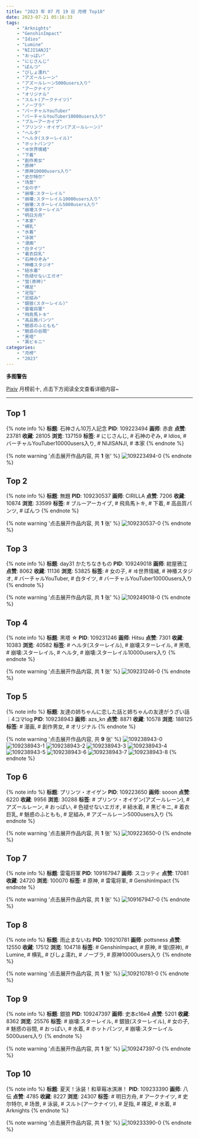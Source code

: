 ```yaml
---
title: "2023 年 07 月 19 日 月榜 Top10"
date: 2023-07-21 05:16:33
tags:
    - "Arknights"
    - "GenshinImpact"
    - "Idios"
    - "Lumine"
    - "NIJISANJI"
    - "おっぱい"
    - "にじさんじ"
    - "ぱんつ"
    - "びしょ濡れ"
    - "アズールレーン"
    - "アズールレーン5000users入り"
    - "アークナイツ"
    - "オリジナル"
    - "スルト(アークナイツ)"
    - "ノーブラ"
    - "バーチャルYouTuber"
    - "バーチャルYouTuber10000users入り"
    - "ブルーアーカイブ"
    - "プリンツ・オイゲン(アズールレーン)"
    - "ヘルタ"
    - "ヘルタ(スターレイル)"
    - "ホットパンツ"
    - "ヰ世界情緒"
    - "下着"
    - "創作男女"
    - "原神"
    - "原神10000users入り"
    - "史尔特尔"
    - "场景"
    - "女の子"
    - "崩壊:スターレイル"
    - "崩壊:スターレイル10000users入り"
    - "崩壊:スターレイル5000users入り"
    - "崩壊スターレイル"
    - "明日方舟"
    - "本家"
    - "横乳"
    - "水着"
    - "泳装"
    - "漫画"
    - "白タイツ"
    - "着衣巨乳"
    - "石神のぞみ"
    - "神椿スタジオ"
    - "紐水着"
    - "色褪せないエガオ"
    - "蛍(原神)"
    - "裸足"
    - "足指"
    - "足組み"
    - "銀狼(スターレイル)"
    - "雷電将軍"
    - "飛鳥馬トキ"
    - "高品質パンツ"
    - "魅惑のふともも"
    - "魅惑の谷間"
    - "黑塔"
    - "黒ビキニ"
categories:
    - "月榜"
    - "2023"
---
```


<i class="fa fa-triangle-exclamation"></i>**多图警告**<i class="fa fa-triangle-exclamation"></i>

[Pixiv](https://www.pixiv.net/) 月榜前十, 点击下方阅读全文查看详细内容~

<!-- more -->

---

## Top 1

{% note info %}
**标题**: 石神さん10万人記念
**PID**: 109223494 **画师**: 赤倉
**点赞**: 23781 **收藏**: 28105 **浏览**: 137159
**标签**: # にじさんじ, # 石神のぞみ, # Idios, # バーチャルYouTuber10000users入り, # NIJISANJI, # 本家
{% endnote %}

{% note warning '点击展开作品内容, 共 **1** 张' %}
![109223494-0](https://i.pixiv.re/img-original/img/2023/06/22/00/00/02/109223494_p0.png)
{% endnote %}

## Top 2

{% note info %}
**标题**: 無題
**PID**: 109230537 **画师**: CIRILLA
**点赞**: 7206 **收藏**: 10874 **浏览**: 33599
**标签**: # ブルーアーカイブ, # 飛鳥馬トキ, # 下着, # 高品質パンツ, # ぱんつ
{% endnote %}

{% note warning '点击展开作品内容, 共 **1** 张' %}
![109230537-0](https://i.pixiv.re/img-original/img/2023/06/22/07/08/47/109230537_p0.jpg)
{% endnote %}

## Top 3

{% note info %}
**标题**: day31 かたちなきもの
**PID**: 109249018 **画师**: 紺屋鴉江
**点赞**: 8062 **收藏**: 11136 **浏览**: 53825
**标签**: # 女の子, # ヰ世界情緒, # 神椿スタジオ, # バーチャルYouTuber, # 白タイツ, # バーチャルYouTuber10000users入り
{% endnote %}

{% note warning '点击展开作品内容, 共 **1** 张' %}
![109249018-0](https://i.pixiv.re/img-original/img/2023/06/22/22/30/20/109249018_p0.jpg)
{% endnote %}

## Top 4

{% note info %}
**标题**: 黑塔 ☆
**PID**: 109231246 **画师**: Hitsu
**点赞**: 7301 **收藏**: 10383 **浏览**: 40582
**标签**: # ヘルタ(スターレイル), # 崩壊スターレイル, # 黑塔, # 崩壊:スターレイル, # ヘルタ, # 崩壊:スターレイル10000users入り
{% endnote %}

{% note warning '点击展开作品内容, 共 **1** 张' %}
![109231246-0](https://i.pixiv.re/img-original/img/2023/06/22/08/04/49/109231246_p0.png)
{% endnote %}

## Top 5

{% note info %}
**标题**: 友達の姉ちゃんに恋した話と姉ちゃんの友達がうざい話｜4コマlog
**PID**: 109238943 **画师**: azs_kn
**点赞**: 8871 **收藏**: 10578 **浏览**: 188125
**标签**: # 漫画, # 創作男女, # オリジナル
{% endnote %}

{% note warning '点击展开作品内容, 共 **9** 张' %}
![109238943-0](https://i.pixiv.re/img-original/img/2023/06/22/16/50/16/109238943_p0.jpg)
![109238943-1](https://i.pixiv.re/img-original/img/2023/06/22/16/50/16/109238943_p1.jpg)
![109238943-2](https://i.pixiv.re/img-original/img/2023/06/22/16/50/16/109238943_p2.jpg)
![109238943-3](https://i.pixiv.re/img-original/img/2023/06/22/16/50/16/109238943_p3.jpg)
![109238943-4](https://i.pixiv.re/img-original/img/2023/06/22/16/50/16/109238943_p4.jpg)
![109238943-5](https://i.pixiv.re/img-original/img/2023/06/22/16/50/16/109238943_p5.jpg)
![109238943-6](https://i.pixiv.re/img-original/img/2023/06/22/16/50/16/109238943_p6.jpg)
![109238943-7](https://i.pixiv.re/img-original/img/2023/06/22/16/50/16/109238943_p7.jpg)
![109238943-8](https://i.pixiv.re/img-original/img/2023/06/22/16/50/16/109238943_p8.jpg)
{% endnote %}

## Top 6

{% note info %}
**标题**: プリンツ・オイゲン
**PID**: 109223650 **画师**: sooon
**点赞**: 6220 **收藏**: 9956 **浏览**: 30288
**标签**: # プリンツ・オイゲン(アズールレーン), # アズールレーン, # おっぱい, # 色褪せないエガオ, # 紐水着, # 黒ビキニ, # 着衣巨乳, # 魅惑のふともも, # 足組み, # アズールレーン5000users入り
{% endnote %}

{% note warning '点击展开作品内容, 共 **1** 张' %}
![109223650-0](https://i.pixiv.re/img-original/img/2023/06/22/00/00/54/109223650_p0.jpg)
{% endnote %}

## Top 7

{% note info %}
**标题**: 雷電将軍
**PID**: 109167947 **画师**: スコッティ
**点赞**: 17081 **收藏**: 24720 **浏览**: 100070
**标签**: # 原神, # 雷電将軍, # GenshinImpact
{% endnote %}

{% note warning '点击展开作品内容, 共 **1** 张' %}
![109167947-0](https://i.pixiv.re/img-original/img/2023/06/20/00/00/28/109167947_p0.jpg)
{% endnote %}

## Top 8

{% note info %}
**标题**: 雨止まないね
**PID**: 109210781 **画师**: pottsness
**点赞**: 12550 **收藏**: 17512 **浏览**: 104718
**标签**: # GenshinImpact, # 原神, # 蛍(原神), # Lumine, # 横乳, # びしょ濡れ, # ノーブラ, # 原神10000users入り
{% endnote %}

{% note warning '点击展开作品内容, 共 **1** 张' %}
![109210781-0](https://i.pixiv.re/img-original/img/2023/06/21/16/30/03/109210781_p0.jpg)
{% endnote %}

## Top 9

{% note info %}
**标题**: 銀狼
**PID**: 109247397 **画师**: 史本c16e4
**点赞**: 5201 **收藏**: 8362 **浏览**: 25576
**标签**: # 崩壊:スターレイル, # 銀狼(スターレイル), # 女の子, # 魅惑の谷間, # おっぱい, # 水着, # ホットパンツ, # 崩壊:スターレイル5000users入り
{% endnote %}

{% note warning '点击展开作品内容, 共 **1** 张' %}
![109247397-0](https://i.pixiv.re/img-original/img/2023/06/22/21/46/38/109247397_p0.jpg)
{% endnote %}

## Top 10

{% note info %}
**标题**: 夏天！泳装！和草莓冰淇淋！
**PID**: 109233390 **画师**: 八伝
**点赞**: 4785 **收藏**: 8227 **浏览**: 24307
**标签**: # 明日方舟, # アークナイツ, # 史尔特尔, # 场景, # 泳装, # スルト(アークナイツ), # 足指, # 裸足, # 水着, # Arknights
{% endnote %}

{% note warning '点击展开作品内容, 共 **1** 张' %}
![109233390-0](https://i.pixiv.re/img-original/img/2023/06/22/11/03/41/109233390_p0.jpg)
{% endnote %}
